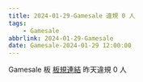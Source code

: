 ```yaml
---
title: 2024-01-29-Gamesale 違規 0 人
tags:
    - Gamesale
abbrlink: 2024-01-29-Gamesale
date: Gamesale-2024-01-29 12:00:00
---
```

Gamesale 板 [板規連結](https://www.ptt.cc/bbs/Gossiping/M.1637425085.A.07D.html)
昨天違規 0 人
